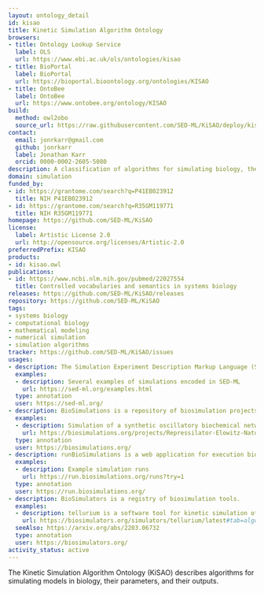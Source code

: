 ```yaml
---
layout: ontology_detail
id: kisao
title: Kinetic Simulation Algorithm Ontology
browsers:
- title: Ontology Lookup Service
  label: OLS
  url: https://www.ebi.ac.uk/ols/ontologies/kisao
- title: BioPortal
  label: BioPortal
  url: https://bioportal.bioontology.org/ontologies/KISAO
- title: OntoBee
  label: OntoBee
  url: https://www.ontobee.org/ontology/KISAO
build:
  method: owl2obo
  source_url: https://raw.githubusercontent.com/SED-ML/KiSAO/deploy/kisao.owl
contact:
  email: jonrkarr@gmail.com
  github: jonrkarr
  label: Jonathan Karr
  orcid: 0000-0002-2605-5080
description: A classification of algorithms for simulating biology, their parameters, and their outputs
domain: simulation
funded_by:
- id: https://grantome.com/search?q=P41EB023912
  title: NIH P41EB023912
- id: https://grantome.com/search?q=R35GM119771
  title: NIH R35GM119771
homepage: https://github.com/SED-ML/KiSAO
license:
  label: Artistic License 2.0
  url: http://opensource.org/licenses/Artistic-2.0
preferredPrefix: KISAO
products:
- id: kisao.owl
publications:
- id: https://www.ncbi.nlm.nih.gov/pubmed/22027554
  title: Controlled vocabularies and semantics in systems biology
releases: https://github.com/SED-ML/KiSAO/releases
repository: https://github.com/SED-ML/KiSAO
tags:
- systems biology
- computational biology
- mathematical modeling
- numerical simulation
- simulation algorithms
tracker: https://github.com/SED-ML/KiSAO/issues
usages:
- description: The Simulation Experiment Description Markup Language (SED-ML) is a language for describing simulations and visualizations of their results.
  examples:
  - description: Several examples of simulations encoded in SED-ML
    url: https://sed-ml.org/examples.html
  type: annotation
  user: https://sed-ml.org/
- description: BioSimulations is a repository of biosimulation projects.
  examples:
  - description: Simulation of a synthetic oscillatory biochemical network
    url: https://biosimulations.org/projects/Repressilator-Elowitz-Nature-2000
  type: annotation
  user: https://biosimulations.org/
- description: runBioSimulations is a web application for execution biological simulations.
  examples:
  - description: Example simulation runs
    url: https://run.biosimulations.org/runs?try=1
  type: annotation
  user: https://run.biosimulations.org/
- description: BioSimulators is a registry of biosimulation tools.
  examples:
  - description: tellurium is a software tool for kinetic simulation of biochemical networks
    url: https://biosimulators.org/simulators/tellurium/latest#tab=algorithms
  seeAlso: https://arxiv.org/abs/2203.06732
  type: annotation
  user: https://biosimulators.org/
activity_status: active
---
```


The Kinetic Simulation Algorithm Ontology (KiSAO) describes algorithms for simulating models in biology, their parameters, and their outputs.
